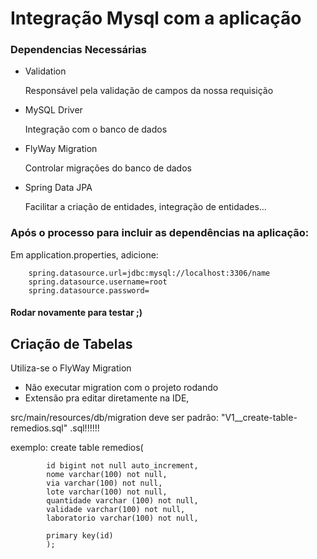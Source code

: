 # Integração Mysql com a aplicação

### Dependencias Necessárias
- Validation

    Responsável pela validação de campos da nossa requisição

- MySQL Driver

    Integração com o banco de dados

- FlyWay Migration

    Controlar migrações do banco de dados

- Spring Data JPA

    Facilitar a criação de entidades, integração de entidades...

### Após o processo para incluir as dependências na aplicação:

Em application.properties, adicione:

        spring.datasource.url=jdbc:mysql://localhost:3306/name
        spring.datasource.username=root
        spring.datasource.password=


#### Rodar novamente para testar ;) 


## Criação de Tabelas
Utiliza-se o FlyWay Migration

- Não executar migration com o projeto rodando
- Extensão pra editar diretamente na IDE, 


src/main/resources/db/migration
deve ser padrão: "V1__create-table-remedios.sql" .sql!!!!!!

exemplo:
        create table remedios(

            id bigint not null auto_increment,
            nome varchar(100) not null,
            via varchar(100) not null,
            lote varchar(100) not null,
            quantidade varchar (100) not null,
            validade varchar(100) not null,
            laboratorio varchar(100) not null,

            primary key(id)
            );
